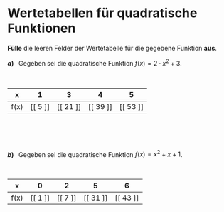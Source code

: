 <!--
version:  0.0.1

language: de

@style
input {
    text-align: center;
}

.flex-container {
    display: flex;
    flex-wrap: wrap;
    align-items: stretch;
    gap: 20px;
}

.flex-child {
    flex: 1;
    min-width: 350px;
    margin-right: 20px;
}

@media (max-width: 400px) {
    .flex-child {
        flex: 100%;
        margin-right: 0;
    }
}
@end

formula: \carry   \textcolor{red}{\scriptsize #1}
formula: \digit   \rlap{\carry{#1}}\phantom{#2}#2
formula: \permil  \text{‰}

import: https://raw.githubusercontent.com/LiaTemplates/Tikz-Jax/main/README.md

script: https://cdn.jsdelivr.net/gh/LiaTemplates/Tikz-Jax@main/dist/index.js


tags: quadratische Funktionen, sehr leicht, sehr niedrig, Angeben

comment: Fülle Wertetabellen für quadratische Funktionen aus.

author: Martin Lommatzsch

-->




# Wertetabellen für quadratische Funktionen



**Fülle** die leeren Felder der Wertetabelle für die gegebene Funktion **aus**.




__$a)\;\;$__ Gegeben sei die quadratische Funktion $f(x) = 2 \cdot x^2 + 3$. 

<br>

<!-- data-type="none"
data-sortable="false" -->
|   x   |    1     |     3    |    4     |     5    |
| :---: | :------: | :------: | :------: | :------: |
|  f(x) | [[  5 ]] | [[ 21 ]] | [[ 39 ]] | [[ 53 ]] |

<br>
<br>
<br>


__$b)\;\;$__ Gegeben sei die quadratische Funktion $f(x) = x^2 + x + 1$. 

<br>

<!-- data-type="none"
data-sortable="false" -->
|   x   |    0     |    2     |     5    |     6    |
| :---: | :------: | :------: | :------: | :------: |
|  f(x) | [[  1 ]] | [[  7 ]] | [[ 31 ]] | [[ 43 ]] |

<br>
<br>
<br>
